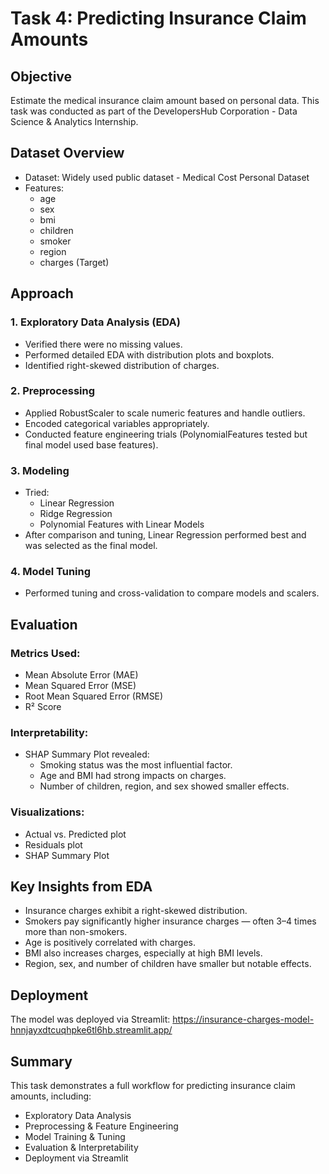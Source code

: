 # Task 4: Predicting Insurance Claim Amounts

## Objective
Estimate the medical insurance claim amount based on personal data.
This task was conducted as part of the DevelopersHub Corporation - Data Science & Analytics Internship.

## Dataset Overview
- Dataset: Widely used public dataset - Medical Cost Personal Dataset
- Features:
  - age
  - sex
  - bmi
  - children
  - smoker
  - region
  - charges (Target)

## Approach

### 1. Exploratory Data Analysis (EDA)
- Verified there were no missing values.
- Performed detailed EDA with distribution plots and boxplots.
- Identified right-skewed distribution of charges.

### 2. Preprocessing
- Applied RobustScaler to scale numeric features and handle outliers.
- Encoded categorical variables appropriately.
- Conducted feature engineering trials (PolynomialFeatures tested but final model used base features).

### 3. Modeling
- Tried:
  - Linear Regression
  - Ridge Regression
  - Polynomial Features with Linear Models
- After comparison and tuning, Linear Regression performed best and was selected as the final model.

### 4. Model Tuning
- Performed tuning and cross-validation to compare models and scalers.

## Evaluation

### Metrics Used:
- Mean Absolute Error (MAE)
- Mean Squared Error (MSE)
- Root Mean Squared Error (RMSE)
- R² Score

### Interpretability:
- SHAP Summary Plot revealed:
  - Smoking status was the most influential factor.
  - Age and BMI had strong impacts on charges.
  - Number of children, region, and sex showed smaller effects.

### Visualizations:
- Actual vs. Predicted plot
- Residuals plot
- SHAP Summary Plot

## Key Insights from EDA

- Insurance charges exhibit a right-skewed distribution.
- Smokers pay significantly higher insurance charges — often 3–4 times more than non-smokers.
- Age is positively correlated with charges.
- BMI also increases charges, especially at high BMI levels.
- Region, sex, and number of children have smaller but notable effects.

## Deployment

The model was deployed via Streamlit:
https://insurance-charges-model-hnnjayxdtcuqhpke6tl6hb.streamlit.app/

## Summary

This task demonstrates a full workflow for predicting insurance claim amounts, including:
- Exploratory Data Analysis
- Preprocessing & Feature Engineering
- Model Training & Tuning
- Evaluation & Interpretability
- Deployment via Streamlit

